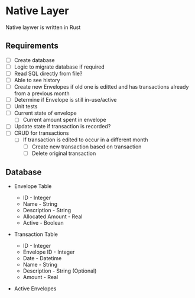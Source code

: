 # Native Layer

Native laywer is written in Rust

## Requirements

 - [ ] Create database
 - [ ] Logic to migrate database if required
 - [ ] Read SQL directly from file?
 - [ ] Able to see history
 - [ ] Create new Envelopes if old one is editted and has transactions already from a previous month
 - [ ] Determine if Envelope is still in-use/active
 - [ ] Unit tests
 - [ ] Current state of envelope
    - [ ] Current amount spent in envelope
 - [ ] Update state if transaction is recorded?
 - [ ] CRUD for transactions
    - [ ] If transaction is edited to occur in a different month
        - [ ] Create new transaction based on transaction
        - [ ] Delete original transaction

## Database

 * Envelope Table
    * ID - Integer
    * Name - String
    * Description - String
    * Allocated Amount - Real
    * Active - Boolean

 * Transaction Table
    * ID - Integer
    * Envelope ID - Integer
    * Date - Datetime
    * Name - String
    * Description - String (Optional)
    * Amount - Real

 * Active Envelopes
